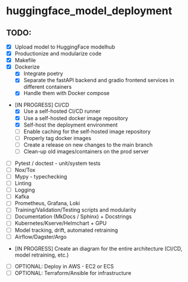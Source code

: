 # huggingface_model_deployment

## TODO:
- [X] Upload model to HuggingFace modelhub
- [X] Productionize and modularize code
- [X] Makefile
- [X] Dockerize
    - [X] Integrate poetry
    - [X] Separate the fastAPI backend and gradio frontend services in different containers
    - [X] Handle them with Docker compose
- [IN PROGRESS] CI/CD
    - [X] Use a self-hosted CI/CD runner
    - [X] Use a self-hosted docker image repository
    - [X] Self-host the deployment environment
    - [ ] Enable caching for the self-hosted image repository
    - [ ] Properly tag docker images
    - [ ] Create a release on new changes to the main branch
    - [ ] Clean-up old images/containers on the prod server
- [ ] Pytest / doctest - unit/system tests
- [ ] Nox/Tox
- [ ] Mypy  - typechecking
- [ ] Linting
- [ ] Logging
- [ ] Kafka
- [ ] Prometheus, Grafana, Loki
- [ ] Training/Validation/Testing scripts and modularity
- [ ] Documentation (MkDocs / Sphinx) + Docstrings
- [ ] Kubernetes/Kserve/Helmchart + GPU
- [ ] Model tracking, drift, automated retraining
- [ ] Airflow/Dagster/Argo
- [IN PROGRESS] Create an diagram for the entire architecture (CI/CD, model retraining, etc.)
- [ ] OPTIONAL: Deploy in AWS - EC2 or ECS
- [ ] OPTIONAL: Terraform/Ansible for infrastructure

